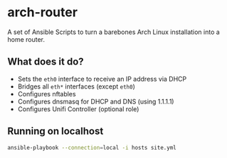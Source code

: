 # arch-router
A set of Ansible Scripts to turn a barebones Arch Linux installation into a home router.

## What does it do?
- Sets the `eth0` interface to receive an IP address via DHCP
- Bridges all `eth*` interfaces (except `eth0`)
- Configures nftables
- Configures dnsmasq for DHCP and DNS (using 1.1.1.1)
- Configures Unifi Controller (optional role)

## Running on localhost
```bash
ansible-playbook --connection=local -i hosts site.yml
```
